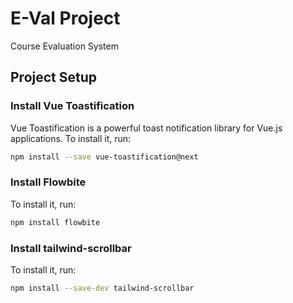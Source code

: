 # E-Val Project

Course Evaluation System

## Project Setup

### Install Vue Toastification

Vue Toastification is a powerful toast notification library for Vue.js applications. To install it, run:

```sh
npm install --save vue-toastification@next
```

### Install Flowbite

To install it, run:

```sh
npm install flowbite
```

### Install tailwind-scrollbar

To install it, run:

```sh
npm install --save-dev tailwind-scrollbar
```
